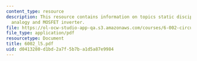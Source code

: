 ```yaml
---
content_type: resource
description: This resource contains information on topics static discipline, electrical
  analogy and MOSFET inverter.
file: https://ol-ocw-studio-app-qa.s3.amazonaws.com/courses/6-002-circuits-and-electronics-spring-2007/d0413280d1bd2a7f5b7ba1d5a87e9984_6002_l5.pdf
file_type: application/pdf
resourcetype: Document
title: 6002_l5.pdf
uid: d0413280-d1bd-2a7f-5b7b-a1d5a87e9984
---
```

